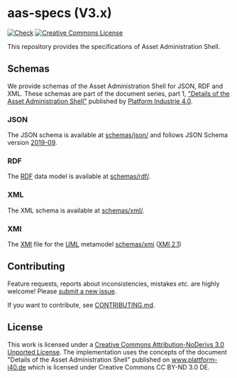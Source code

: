 # aas-specs (V3.x)

[![Check](
https://github.com/admin-shell-io/aas-specs/workflows/Check/badge.svg
)](
https://github.com/admin-shell-io/aas-specs/actions?query=workflow%3ACheck
) 
[![Creative Commons License](
https://i.creativecommons.org/l/by-nd/3.0/88x31.png
)](
http://creativecommons.org/licenses/by-nd/3.0/
)

This repository provides the specifications of Asset Administration Shell.

## Schemas

We provide schemas of the Asset Administration Shell for JSON, RDF and XML. 
These schemas are part of the document series, part 1,
["Details of the Asset Administration Shell"](
https://www.plattform-i40.de/PI40/Redaktion/EN/Standardartikel/specification-administrationshell.html
) published by [Platform Industrie 4.0](http://www.plattform-i40.de).

### JSON

The JSON schema is available at 
[schemas/json/](schemas/json/) and follows JSON Schema version [2019-09](
https://json-schema.org/specification-links.html#2019-09-formerly-known-as-draft-8
).

### RDF

The [RDF](
https://en.wikipedia.org/wiki/Resource_Description_Framework
) data model is available at [schemas/rdf/](schemas/rdf/).

### XML

The XML schema is available at [schemas/xml/](schemas/xml/).

### XMI

The [XMI](https://de.wikipedia.org/wiki/XML_Metadata_Interchange) file for the [UML](https://de.wikipedia.org/wiki/Unified_Modeling_Language) metamodel [schemas/xmi](schemas/xmi/) ([XMI 2.1](https://www.omg.org/spec/XMI/2.1/About-XMI/))

## Contributing

Feature requests, reports about inconsistencies, mistakes *etc.* are highly 
welcome! Please [submit a new issue](
https://github.com/admin-shell-io/aas-specs/issues/new
).

If you want to contribute, see [CONTRIBUTING.md](CONTRIBUTING.md).

## License

This work is licensed under a [Creative Commons Attribution-NoDerivs 3.0 Unported License](
http://creativecommons.org/licenses/by-nd/3.0/). The implementation uses the concepts of the
document "Details of the Asset Administration Shell" published on www.plattform-i40.de
which is licensed under Creative Commons CC BY-ND 3.0 DE.
